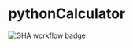 # pythonCalculator

![GHA workflow badge](https://github.com/kaipainenoskari/pythonCalculator/workflows/CI/badge.svg)
